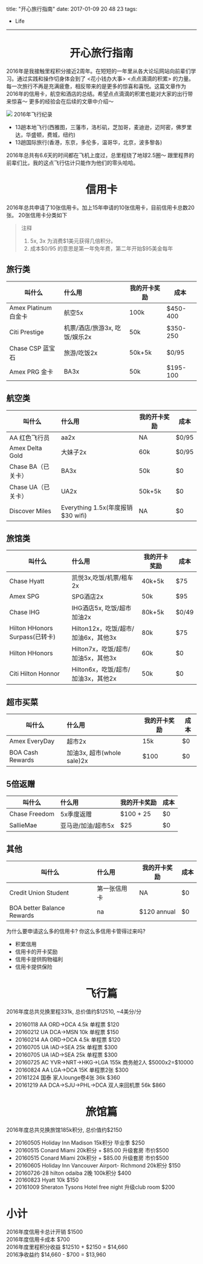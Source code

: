 title: "开心旅行指南"
date: 2017-01-09 20 48 23
tags:
- Life
---

# <center>开心旅行指南</center>
2016年是我接触里程积分接近2周年。在短短的一年里从各大论坛网站向前辈们学习。通过实践和操作切身体会到了 <花小钱办大事> <点点滴滴的积累> 的力量。每一次旅行不再是充满疲惫，相反带来的是更多的惊喜和喜悦。这篇文章作为2016年的信用卡，航空和酒店的总结。希望点点滴滴的积累也能对大家的出行带来惊喜～ 更多的经验会在后续的文章中介绍～

![](http://7xihzu.com1.z0.glb.clouddn.com/20170109/2016-flight-map.png)
2016年飞行纪录  
- 13趟本地飞行(西雅图，三藩市，洛杉矶，芝加哥，麦迪逊，迈阿密，佛罗里达，华盛顿，费城，纽约)  
- 13趟国际旅行(香港，东京，多伦多，温哥华，北京，波多黎各)  

2016年总共有6.6天的时间都在飞机上度过，总里程绕了地球2.5圈～ 跟里程界的前辈们比，我的这点飞行估计只能作为他们的零头哈哈。  


<!--more-->

# <center>信用卡</center>
2016年总共申请了10张信用卡。加上15年申请的10张信用卡，目前信用卡总数20张。
20张信用卡分类如下 


> 注释   
> 1. 5x, 3x 为消费\$1美元获得几倍积分。   
> 2. 成本\$0/95 的意思是第一年免年费，第二年开始\$95美金每年  

## 旅行类

| 叫什么         |  什么用         | 我的开卡奖励  |成本  |
| ------------- | :------------- | --------- |  ----- |
| Amex Platinum 白金卡    | 航空5x       |      100k   |\$450-400|
| Citi Prestige | 机票/酒店/旅游3x, 吃饭/娱乐2x |  50k  |\$350-250| 
| Chase CSP 蓝宝石 | 旅游/吃饭2x   |   50k+5k  |  \$0/95     |
| Amex PRG 金卡 | BA3x             |     50k  | \$195-100   |


## 航空类
| 叫什么         |  什么用         | 我的开卡奖励  |成本  |
| ------------- | :------------- | --------- |  ----- |
| AA 红色飞行员  | aa2x 	|    NA  			|\$0/95 |
| Amex Delta Gold |   大妹子2x  |    60k  |\$0/95 | 
| Chase BA（已关卡）| BA3x             |     50k   | \$0   |
| Chase UA（已关卡）| UA2x             |     50k+5k | \$0   |
| Discover Miles | Everything 1.5x(年度报销\$30 wifi)   |     NA     | \$0   |


## 旅馆类
| 叫什么         |  什么用         | 我的开卡奖励  |成本  |
| ------------- | :------------- | --------- |  ----- |
| Chase Hyatt   | 凯悦3x,吃饭/机票/租车2x| 40k+5k |\$75 |
| Amex SPG | SPG酒店2x |    50k     |\$95 | 
| Chase IHG |  IHG酒店5x, 吃饭/超市加油2x |   80k+5k  |  \$0/49   |
| Hilton HHonors Surpass(已转卡) |  Hilton12x，吃饭/超市/加油6x，其他3x|   80k  |  \$75  |
| Hilton HHonors |  Hilton7x，吃饭/超市/加油5x，其他3x|   60k  |  \$0   |
| Citi Hilton Honnor |  Hilton6x，吃饭/超市/加油3x，其他2x|   50k  |  \$0   |


## 超市买菜
| 叫什么         |  什么用         | 我的开卡奖励  |成本  |
| ------------- | :------------- | --------- |  ----- |
| Amex EveryDay | 超市2x  | 15k        |\$0|
| BOA Cash Rewards| 加油3x, 超市(whole sale)2x  | \$100 |\$0|


## 5倍返赠
| 叫什么         |  什么用         | 我的开卡奖励  |成本|
| ------------- | :------------- | --------- |  ----- |
| Chase Freedom | 5x季度返赠  |   \$100 + 25 |  \$0  |
| SallieMae | 亚马逊/加油/超市5x  |   \$25 |  \$0  |

## 其他
| 叫什么         |  什么用         | 我的开卡奖励  |成本|
| ------------- | :------------- | --------- |  ----- |
| Credit Union Student |  第一张信用卡  |   NA   |\$0| 
| BOA better Balance Rewards | na  |   \$120 annual |  \$0  |



为什么要申请这么多的信用卡? 你这么多信用卡管得过来吗? 

- 积累信用
- 信用卡的开卡奖励
- 信用卡提供购物福利
- 信用卡提供保险

# <center>飞行篇</center>

2016年度总共兑换里程331k, 总价值约\$12510, ~4美分/分

 
- 20160118 AA ORD->DCA 4.5k 单程票 \$120
- 20160212 UA DCA->MSN 10k 单程票 \$150  
- 20160214 AA ORD->DCA 4.5k 单程票 \$120  
- 20160705 UA IAD->SEA 25k 单程票 \$300  
- 20160705 UA IAD->SEA 25k 单程票 \$300  
- 20160725 AC YVR->NRT->HKG->LGA 155k 商务舱2人 \$5000x2=\$10000
- 20160824 AA LGA->DCA 15K 单程票2张 \$300
- 20161224 国泰 家人lounge卷4张 36k \$360
- 20161219 AA DCA->SJU->PHL->DCA 双人来回机票 56k \$860



# <center>旅馆篇</center>
2016年度总共兑换旅馆185k积分, 总价值约\$2150  

- 20160505 Holiday Inn Madison 15k积分 毕业季 \$250
- 20160515 Conard Miami 20k积分 + \$85.00 升级套房 市价\$500  
- 20160515 Conard Miami 20k积分 + \$85.00 升级套房 市价\$500
- 20160605 Holiday Inn Vancouver Airport- Richmond 20k积分 \$150
- 20160726-28 hilton odaiba 2晚 100k积分 \$400  
- 20160823 Hyatt 10k \$150   
- 20161009 Sheraton Tysons Hotel free night 升级club room \$200


# 小计
2016年度信用卡总计开销  \$1500  
2016年度信用卡成本  \$700  
2016年度里程积分收益  \$12510 + \$2150 = \$14,660  
2016净收益约 \$14,660 - \$700 = \$13,960